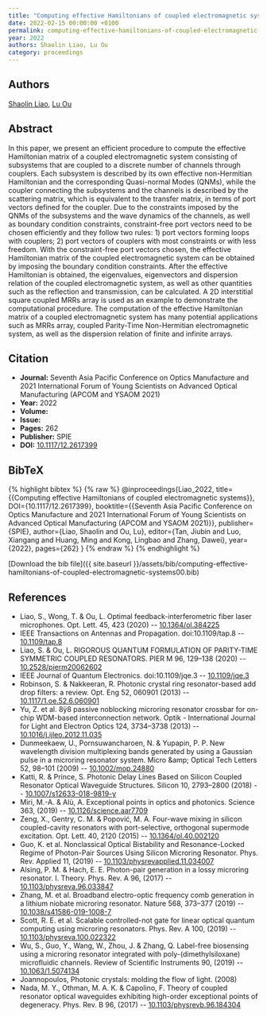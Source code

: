 ```yaml
---
title: "Computing effective Hamiltonians of coupled electromagnetic systems"
date: 2022-02-15 00:00:00 +0100
permalink: computing-effective-hamiltonians-of-coupled-electromagnetic-systems00
year: 2022
authors: Shaolin Liao, Lu Ou
category: proceedings
---
```

 
## Authors
[Shaolin Liao](authors/shaolin-liao), [Lu Ou](authors/lu-ou)
 
## Abstract
In this paper, we present an efficient procedure to compute the effective Hamiltonian matrix of a coupled electromagnetic system consisting of subsystems that are coupled to a discrete number of channels through couplers. Each subsystem is described by its own effective non-Hermitian Hamiltonian and the corresponding Quasi-normal Modes (QNMs), while the coupler connecting the subsystems and the channels is described by the scattering matrix, which is equivalent to the transfer matrix, in terms of port vectors defined for the coupler. Due to the constraints imposed by the QNMs of the subsystems and the wave dynamics of the channels, as well as boundary condition constraints, constraint-free port vectors need to be chosen efficiently and they follow two rules: 1) port vectors forming loops with couplers; 2) port vectors of couplers with most constraints or with less freedom. With the constraint-free port vectors chosen, the effective Hamiltonian matrix of the coupled electromagnetic system can be obtained by imposing the boundary condition constraints. After the effective Hamiltonian is obtained, the eigenvalues, eigenvectors and dispersion relation of the coupled electromagnetic system, as well as other quantities such as the reflection and transmission, can be calculated. A 2D interstitial square coupled MRRs array is used as an example to demonstrate the computational procedure. The computation of the effective Hamiltonian matrix of a coupled electromagnetic system has many potential applications such as MRRs array, coupled Parity-Time Non-Hermitian electromagnetic system, as well as the dispersion relation of finite and infinite arrays.
 
## Citation
- **Journal:** Seventh Asia Pacific Conference on Optics Manufacture and 2021 International Forum of Young Scientists on Advanced Optical Manufacturing (APCOM and YSAOM 2021)
- **Year:** 2022
- **Volume:** 
- **Issue:** 
- **Pages:** 262
- **Publisher:** SPIE
- **DOI:** [10.1117/12.2617399](https://doi.org/10.1117/12.2617399)
 
## BibTeX
{% highlight bibtex %}
{% raw %}
@inproceedings{Liao_2022,
  title={{Computing effective Hamiltonians of coupled electromagnetic systems}},
  DOI={10.1117/12.2617399},
  booktitle={{Seventh Asia Pacific Conference on Optics Manufacture and 2021 International Forum of Young Scientists on Advanced Optical Manufacturing (APCOM and YSAOM 2021)}},
  publisher={SPIE},
  author={Liao, Shaolin and Ou, Lu},
  editor={Tan, Jiubin and Luo, Xiangang and Huang, Ming and Kong, Lingbao and Zhang, Dawei},
  year={2022},
  pages={262}
}
{% endraw %}
{% endhighlight %}
 
[Download the bib file]({{ site.baseurl }}/assets/bib/computing-effective-hamiltonians-of-coupled-electromagnetic-systems00.bib)
 
## References
- Liao, S., Wong, T. & Ou, L. Optimal feedback-interferometric fiber laser microphones. Opt. Lett. 45, 423 (2020) -- [10.1364/ol.384225](https://doi.org/10.1364/ol.384225)
- IEEE Transactions on Antennas and Propagation. doi:10.1109/tap.8 -- [10.1109/tap.8](https://doi.org/10.1109/tap.8)
- Liao, S. & Ou, L. RIGOROUS QUANTUM FORMULATION OF PARITY-TIME SYMMETRIC COUPLED RESONATORS. PIER M 96, 129–138 (2020) -- [10.2528/pierm20062602](https://doi.org/10.2528/pierm20062602)
- IEEE Journal of Quantum Electronics. doi:10.1109/jqe.3 -- [10.1109/jqe.3](https://doi.org/10.1109/jqe.3)
- Robinson, S. & Nakkeeran, R. Photonic crystal ring resonator-based add drop filters: a review. Opt. Eng 52, 060901 (2013) -- [10.1117/1.oe.52.6.060901](https://doi.org/10.1117/1.oe.52.6.060901)
- Yu, Z. et al. 8ÿ8 passive noblocking microring resonator crossbar for on-chip WDM-based interconnection network. Optik - International Journal for Light and Electron Optics 124, 3734–3738 (2013) -- [10.1016/j.ijleo.2012.11.035](https://doi.org/10.1016/j.ijleo.2012.11.035)
- Dunmeekaew, U., Pornsuwancharoen, N. & Yupapin, P. P. New wavelength division multiplexing bands generated by using a Gaussian pulse in a microring resonator system. Micro &amp;amp; Optical Tech Letters 52, 98–101 (2009) -- [10.1002/mop.24880](https://doi.org/10.1002/mop.24880)
- Katti, R. & Prince, S. Photonic Delay Lines Based on Silicon Coupled Resonator Optical Waveguide Structures. Silicon 10, 2793–2800 (2018) -- [10.1007/s12633-018-9819-y](https://doi.org/10.1007/s12633-018-9819-y)
- Miri, M.-A. & Alù, A. Exceptional points in optics and photonics. Science 363, (2019) -- [10.1126/science.aar7709](https://doi.org/10.1126/science.aar7709)
- Zeng, X., Gentry, C. M. & Popović, M. A. Four-wave mixing in silicon coupled-cavity resonators with port-selective, orthogonal supermode excitation. Opt. Lett. 40, 2120 (2015) -- [10.1364/ol.40.002120](https://doi.org/10.1364/ol.40.002120)
- Guo, K. et al. Nonclassical Optical Bistability and Resonance-Locked Regime of Photon-Pair Sources Using Silicon Microring Resonator. Phys. Rev. Applied 11, (2019) -- [10.1103/physrevapplied.11.034007](https://doi.org/10.1103/physrevapplied.11.034007)
- Alsing, P. M. & Hach, E. E. Photon-pair generation in a lossy microring resonator. I. Theory. Phys. Rev. A 96, (2017) -- [10.1103/physreva.96.033847](https://doi.org/10.1103/physreva.96.033847)
- Zhang, M. et al. Broadband electro-optic frequency comb generation in a lithium niobate microring resonator. Nature 568, 373–377 (2019) -- [10.1038/s41586-019-1008-7](https://doi.org/10.1038/s41586-019-1008-7)
- Scott, R. E. et al. Scalable controlled-not gate for linear optical quantum computing using microring resonators. Phys. Rev. A 100, (2019) -- [10.1103/physreva.100.022322](https://doi.org/10.1103/physreva.100.022322)
- Wu, S., Guo, Y., Wang, W., Zhou, J. & Zhang, Q. Label-free biosensing using a microring resonator integrated with poly-(dimethylsiloxane) microfluidic channels. Review of Scientific Instruments 90, (2019) -- [10.1063/1.5074134](https://doi.org/10.1063/1.5074134)
- Joannopoulos, Photonic crystals: molding the flow of light. (2008)
- Nada, M. Y., Othman, M. A. K. & Capolino, F. Theory of coupled resonator optical waveguides exhibiting high-order exceptional points of degeneracy. Phys. Rev. B 96, (2017) -- [10.1103/physrevb.96.184304](https://doi.org/10.1103/physrevb.96.184304)

